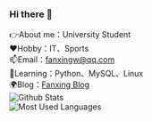 ### Hi there 👋

<!--
**fanxing9420/fanxing9420** is a ✨ _special_ ✨ repository because its `README.md` (this file) appears on your GitHub profile.

Here are some ideas to get you started:

- 🔭 I’m currently working on ...
- 🌱 I’m currently learning ...
- 👯 I’m looking to collaborate on ...
- 🤔 I’m looking for help with 111
- 💬 Ask me about ...
- 📫 How to reach me: ...
- 😄 Pronouns: ...
- ⚡ Fun fact: ...
-->
👉About me：University Student <br>
❤️Hobby：IT、Sports <br>
📫Email：fanxingw@qq.com <br>
🌱Learning：Python、MySQL、Linux <br>
🌍Blog：[Fanxing Blog](https://www.fanxingw.cn) <br>
![Github Stats](https://github-readme-stats.vercel.app/api?username=fanxing9420&show_icons=true&theme=dark&count_private=true)<br>
![Most Used Languages](https://github-readme-stats.vercel.app/api/top-langs/?username=fanxing9420&theme=dark&layout=compact)
